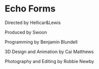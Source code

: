 Echo Forms
============

Directed by Hellicar&Lewis

Produced by Swoon

Programming by Benjamin Blundell

3D Design and Animation by Cai Matthews

Photography and Editing by Robbie Newby
